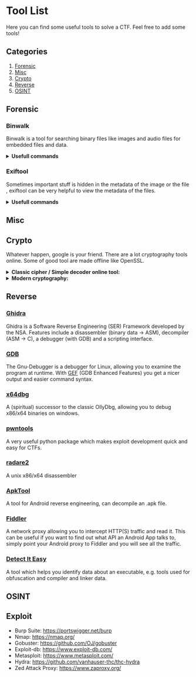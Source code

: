 # Tool List

Here you can find some useful tools to solve a CTF. Feel free to add some tools!

## Categories

1. [Forensic](#forensic)
2. [Misc](#misc)
3. [Crypto](#crypto)
4. [Reverse](#reverse)
5. [OSINT](#osint)


## Forensic

### Binwalk

Binwalk is a tool for searching binary files like images and audio files for embedded files and data.

<details><summary><b>Usefull commands</b></summary>
    ```sh
    binwalk file        Displays the embedded data in the given file 
    binwalk -e file     Displays and extracts the data from the given file
    ```
</details>

### Exiftool

Sometimes important stuff is hidden in the metadata of the image or the file , exiftool can be very helpful to view the metadata of the files.

<details><summary><b>Usefull commands</b></summary>
    ```sh
    exiftool "file"     shows the metadata of the given file
    ```
</details>

## Misc

## Crypto

Whatever happen, google is your friend. There are a lot cryptography tools online. Some of good tool are made offline like OpenSSL.



<details><summary><b>Classic cipher / Simple decoder online tool:</b></summary>
- hallo
- welt
</details>



<details><summary><b>Modern cryptography:</b></summary>
- https://gchq.github.io/CyberChef/ - All in one tool
- https://crackstation.net/ - Crack hash
- Cryptool
- John the Ripper 
- Hashcat

Cracking compressed file:
- John the Ripper
    ```sh
    john --wordlist=/usr/share/wordlists/rockyou.txt hash.txt
    ```
- fcrackzip 
    ```sh
    fcrackzip -D -u -p rockyou.txt  filename.zip
    ```
- Hashcat 
    
</details>

## Reverse

### [Ghidra](https://ghidra-sre.org/)

Ghidra is a Software Reverse Engineering (SER) Framework developed by the NSA. Features include a disassembler (binary data -> ASM), decompiler (ASM -> C), a debugger (with GDB) and a scripting interface.

### [GDB](https://www.gnu.org/software/gdb/download/)

The Gnu-Debugger is a debugger for Linux, allowing you to examine the program at runtime. With [GEF](https://github.com/hugsy/gef) (GDB Enhanced Features) you get a nicer output and easier command syntax.

### [x64dbg](https://x64dbg.com/)

A (spiritual) successor to the classic OllyDbg, allowing you to debug x86/x64 binaries on windows.

### [pwntools](https://github.com/Gallopsled/pwntools)

A very useful python package which makes exploit development quick and easy for CTFs.

### [radare2](https://github.com/radareorg/radare2)

A unix x86/x64 disassembler

### [ApkTool](https://ibotpeaches.github.io/Apktool/)

A tool for Android reverse engineering, can decompile an .apk file.


### [Fiddler](https://www.telerik.com/fiddler)

A network proxy allowing you to intercept HTTP(S) traffic and read it. This can be useful if you want to find out what API an Android App talks to, simply point your Android proxy to Fiddler and you will see all the traffic.

### [Detect It Easy](https://github.com/horsicq/Detect-It-Easy)

A tool which helps you identify data about an executable, e.g. tools used for obfuscation and compiler and linker data.


## OSINT

## Exploit

- Burp Suite: https://portswigger.net/burp
- Nmap: https://nmap.org/
- Gobuster: https://github.com/OJ/gobuster
- Exploit-db: https://www.exploit-db.com/
- Metasploit: https://www.metasploit.com/
- Hydra: https://github.com/vanhauser-thc/thc-hydra
- Zed Attack Proxy: https://www.zaproxy.org/
